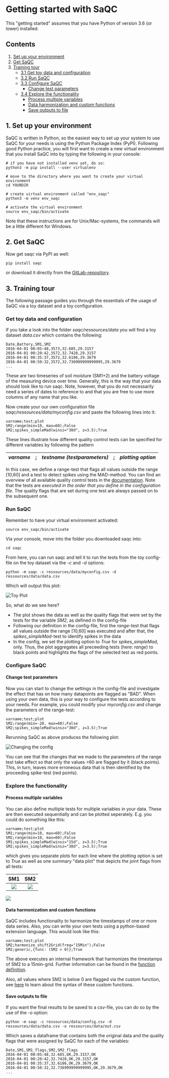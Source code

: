 # Getting started with SaQC

This "getting started" assumes that you have Python of version 3.6 (or lower) installed.

## Contents

1. [Set up your environment](#1-set-up-your-environment)
2. [Get SaQC](#2-get-saqc)
3. [Training tour](#3-training-tour) 
	* [3.1 Get toy data and configuration](#get-toy-data-and-configuration)
	* [3.2 Run SaQC](#run-saqc)
	* [3.3 Configure SaQC](#configure-saqc)
	    * [Change test parameters](#change-test-parameters)
	* [3.4 Explore the functionality](#explore-the-functionality)
		* [Process multiple variables](#process-multiple-variables)
		* [Data harmonization and custom functions](#data-harmonization-and-custom-functions)
		* [Save outputs to file](#save-outputs-to-file)




## 1. Set up your environment

SaQC is written in Python, so the easiest way to set up your system to use SaQC for your needs is using the Python Package Index (PyPI). Following good Python practice, you will first want to create a new virtual environment that you install SaQC into by typing the following in your console:
	
	# if you have not installed venv yet, do so:
	python3 -m pip install --user virtualenv
	
	# move to the directory where you want to create your virtual environment
	cd YOURDIR
	
	# create virtual environment called "env_saqc"
	python3 -m venv env_saqc
	
	# activate the virtual environment
	source env_saqc/bin/activate

Note that these instructions are for Unix/Mac-systems, the commands will be a little different for Windows.

## 2. Get SaQC

Now get saqc via PyPI as well:

	pip install saqc

or download it directly from the [GitLab-repository](https://git.ufz.de/rdm/saqc).

## 3. Training tour

The following passage guides you through the essentials of the usage of SaQC via a toy dataset and a toy configuration.

### Get toy data and configuration

If you take a look into the folder *saqc/ressources/data* you will find a toy dataset *data.csv* which contains the following:

	Date,Battery,SM1,SM2
	2016-04-01 00:05:48,3573,32.685,29.3157
	2016-04-01 00:20:42,3572,32.7428,29.3157
	2016-04-01 00:35:37,3572,32.6186,29.3679
	2016-04-01 00:50:32,3572,32.736999999999995,29.3679
	...

These are two timeseries of soil moisture (SM1+2) and the battery voltage of the measuring device over time. Generally, this is the way that your data should look like to run saqc. Note, however, that you do not necessarily need a series of dates to reference to and that you are free to use more columns of any name that you like.

Now create your our own configuration file *saqc/ressources/data/myconfig.csv* and paste the following lines into it:
	
	varname;test;plot
	SM2;range(min=10, max=60);False
	SM2;spikes_simpleMad(winsz="30d", z=3.5);True

These lines illustrate how different quality control tests can be specified for different variables by following the pattern

*varname*|;| *testname (testparameters)*|;| *plotting option*|
:---------------|:------|:------|:----|:--|

In this case, we define a range-test that flags all values outside the range [10,60] and a test to detect spikes using the MAD-method. You can find an overview of all available quality control tests in the [documentation](FunctionDescriptions.md). Note that the tests are _executed in the order that you define in the configuration file_. The quality flags that are set during one test are always passed on to the subsequent one.

### Run SaQC

Remember to have your virtual environment activated:

	source env_saqc/bin/activate

Via your console, move into the folder you downloaded saqc into:

	cd saqc

From here, you can run saqc and tell it to run the tests from the toy config-file on the toy dataset via the *-c* and *-d* options:

	python -m saqc -c ressources/data/myconfig.csv -d ressources/data/data.csv

Which will output this plot:

![Toy Plot](images/example_plot_1.png "Toy Plot")

So, what do we see here?

* The plot shows the data as well as the quality flags that were set by the tests for the variable *SM2*, as defined in the config-file
* Following our definition in the config-file, first the *range*-test that flags all values outside the range [10,60] was executed and after that, the *spikes_simpleMad*-test to identify spikes in the data
*  In the config, we set the plotting option to *True* for *spikes_simpleMad*, only. Thus, the plot aggregates all preceeding tests (here: *range*) to black points and highlights the flags of the selected test as red points.

### Configure SaQC

#### Change test parameters
Now you can start to change the settings in the config-file and investigate the effect that has on how many datapoints are flagged as "BAD". When using your own data, this is your way to configure the tests according to your needs. For example, you could modify your *myconfig.csv* and change the parameters of the range-test:
	
	varname;test;plot
	SM2;range(min=-20, max=60);False
	SM2;spikes_simpleMad(winsz="30d", z=3.5);True
Rerunning SaQC as above produces the following plot:

![Changing the config](images/example_plot_2.png "Changing the config")

You can see that the changes that we made to the parameters of the range test take effect so that only the values >60 are flagged by it (black points). This, in turn, leaves more erroneous data that is then identified by the proceeding spike-test (red points).

### Explore the functionality
#### Process multiple variables
You can also define multiple tests for multiple variables in your data. These are then executed sequentially and can be plotted seperately. E.g. you could do something like this:

	varname;test;plot
	SM1;range(min=10, max=60);False
	SM2;range(min=10, max=60);False
	SM1;spikes_simpleMad(winsz="15d", z=3.5);True
	SM2;spikes_simpleMad(winsz="30d", z=3.5);True

which gives you separate plots for each line where the plotting option is set to *True* as well as one summary "data plot" that depicts the joint flags from all tests:

SM1         |  SM2
:-------------------------:|:-------------------------:
![](images/example_plot_31.png)  |  ![](images/example_plot_32.png)

![](images/example_plot_33.png)

#### Data harmonization and custom functions

SaQC includes functionality to harmonize the timestamps of one or more data series. Also, you can write your own tests using a python-based extension language. This would look like this:

	varname;test;plot
	SM2;harmonize_shift2Grid(freq="15Min");False
	SM2;generic,{func: (SM2 > 0)};True

The above executes an internal framework that harmonizes the timestamps of SM2 to a 15min-grid. Further information can be found in the [function definition](docs/FunctionDescriptions.md).

Also, all values where SM2 is below 0 are flagged via the custom function, see [here](docs/GenericTests.md) to learn about the syntax of these custom functions.

#### Save outputs to file
If you want the final results to be saved to a csv-file, you can do so by the use of the *-o* option:

	python -m saqc -c ressources/data/config.csv -d ressources/data/data.csv -o ressources/data/out.csv 

Which saves a dataframe that contains both the original data and the quality flags that were assigned by SaQC for each of the variables:

	Date,SM1,SM1_flags,SM2,SM2_flags
	2016-04-01 00:05:48,32.685,OK,29.3157,OK
	2016-04-01 00:20:42,32.7428,OK,29.3157,OK
	2016-04-01 00:35:37,32.6186,OK,29.3679,OK
	2016-04-01 00:50:32,32.736999999999995,OK,29.3679,OK
	...

